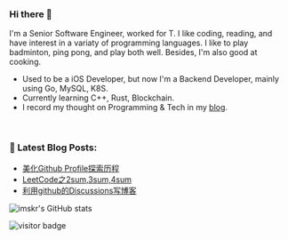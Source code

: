 ### Hi there 👋

I'm a Senior Software Engineer, worked for T. I like coding, reading, and have interest in a variaty of programming languages.
I like to play badminton, ping pong, and play both well. Besides, I'm also good at cooking.

* Used to be a iOS Developer, but now I'm a Backend Developer, mainly using Go, MySQL, K8S.
* Currently learning C++, Rust, Blockchain.
* I record my thought on Programming & Tech in my [blog](https://blog.metaprogramming.space).

<br>

### 📕 Latest Blog Posts:

<!-- BLOG-POST-LIST:START -->
- [美化Github Profile探索历程](https://blog.metaprogramming.space/post/3.html)
- [LeetCode之2sum,3sum,4sum](https://blog.metaprogramming.space/post/2.html)
- [利用github的Discussions写博客](https://blog.metaprogramming.space/post/1.html)
<!-- BLOG-POST-LIST:END -->


![imskr's GitHub stats](https://github-readme-stats.vercel.app/api?username=armingli&theme=tokyonight&show_icons=true)


<p  align="left">
<img src="https://visitor-badge.laobi.icu/badge?page_id=armingli.armingli" alt="visitor badge"/>
</p>

</p>
<!--
**armingli/armingli** is a ✨ _special_ ✨ repository because its `README.md` (this file) appears on your GitHub profile.

Here are some ideas to get you started:

- 🔭 I’m currently working on ...
- 🌱 I’m currently learning ...
- 👯 I’m looking to collaborate on ...
- 🤔 I’m looking for help with ...
- 💬 Ask me about ...
- 📫 How to reach me: ...
- 😄 Pronouns: ...
- ⚡ Fun fact: ...
-->

